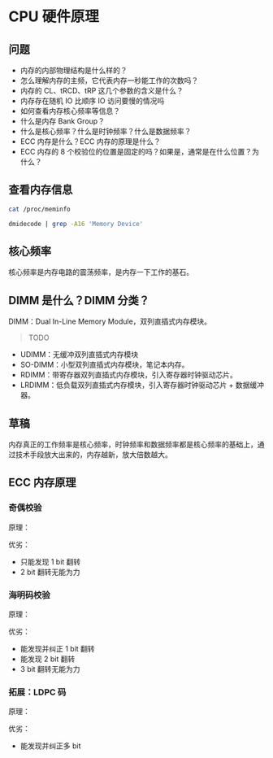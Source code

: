 # CPU 硬件原理

## 问题

- 内存的内部物理结构是什么样的？
- 怎么理解内存的主频，它代表内存一秒能工作的次数吗？
- 内存的 CL、tRCD、tRP 这几个参数的含义是什么？
- 内存存在随机 IO 比顺序 IO 访问要慢的情况吗
- 如何查看内存核心频率等信息？
- 什么是内存 Bank Group？
- 什么是核心频率？什么是时钟频率？什么是数据频率？
- ECC 内存是什么？ECC 内存的原理是什么？
- ECC 内存的 8 个校验位的位置是固定的吗？如果是，通常是在什么位置？为什么？

## 查看内存信息

```bash
cat /proc/meminfo

dmidecode | grep -A16 'Memory Device'
```

## 核心频率

核心频率是内存电路的震荡频率，是内存一下工作的基石。

## DIMM 是什么？DIMM 分类？

DIMM：Dual In-Line Memory Module，双列直插式内存模块。

> TODO

- UDIMM：无缓冲双列直插式内存模块
- SO-DIMM：小型双列直插式内存模块，笔记本内存。
- RDIMM：带寄存器双列直插式内存模块，引入寄存器时钟驱动芯片。
- LRDIMM：低负载双列直插式内存模块，引入寄存器时钟驱动芯片 + 数据缓冲器。

## 草稿

内存真正的工作频率是核心频率，时钟频率和数据频率都是核心频率的基础上，通过技术手段放大出来的，内存越新，放大倍数越大。

## ECC 内存原理

### 奇偶校验

原理：

优劣：

- 只能发现 1 bit 翻转
- 2 bit 翻转无能为力

### 海明码校验

原理：

优劣：

- 能发现并纠正 1 bit 翻转
- 能发现 2 bit 翻转
- 3 bit 翻转无能为力

### 拓展：LDPC 码

原理：

优劣：
- 能发现并纠正多 bit
